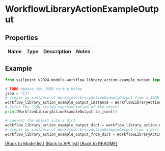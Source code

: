 # WorkflowLibraryActionExampleOutput


## Properties

Name | Type | Description | Notes
------------ | ------------- | ------------- | -------------

## Example

```python
from sailpoint.v2024.models.workflow_library_action_example_output import WorkflowLibraryActionExampleOutput

# TODO update the JSON string below
json = "{}"
# create an instance of WorkflowLibraryActionExampleOutput from a JSON string
workflow_library_action_example_output_instance = WorkflowLibraryActionExampleOutput.from_json(json)
# print the JSON string representation of the object
print(WorkflowLibraryActionExampleOutput.to_json())

# convert the object into a dict
workflow_library_action_example_output_dict = workflow_library_action_example_output_instance.to_dict()
# create an instance of WorkflowLibraryActionExampleOutput from a dict
workflow_library_action_example_output_from_dict = WorkflowLibraryActionExampleOutput.from_dict(workflow_library_action_example_output_dict)
```
[[Back to Model list]](../README.md#documentation-for-models) [[Back to API list]](../README.md#documentation-for-api-endpoints) [[Back to README]](../README.md)


